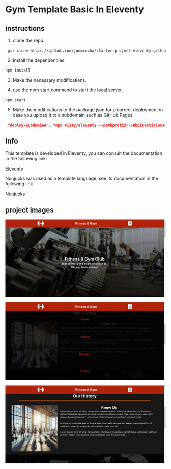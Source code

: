 # Gym Template Basic In Eleventy

## instructions

1. clone the repo.

```bash
 git clone https://github.com/jonmircha/starter-project-eleventy-github-pages.git
```

2.  Install the dependencies.

```bash
npm install
```

3.  Make the necessary modifications.

4.  use the npm start command to start the local server.

```bash
npm start
```

5. Make the modifications to the package.json for a correct deployment in case you upload it to a subdomain such as GitHub Pages.

```json
 "deploy-subdomine": "npx @11ty/eleventy --pathprefix=/SubDirectirioName/"
```

## Info

This template is developed in Eleventy, you can consult the documentation in the following link.

[Eleventy](https://www.11ty.dev/docs/)

Nunjucks was used as a template language, see its documentation in the following link

[Nunjucks](https://mozilla.github.io/nunjucks/)

## project images

![home](/ScreenShot/img1.png)

![menu](/ScreenShot/img3.png)

![our History](/ScreenShot/img2.png)
